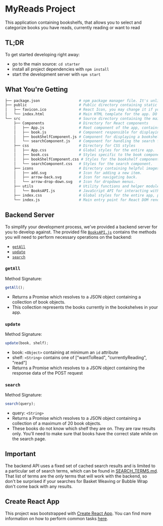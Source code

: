 # MyReads Project

This application containing bookshelfs, that allows you to select and categorize books you have reads, currently reading or want to read

## TL;DR

To get started developing right away:

- go to the main source: `cd starter`
- install all project dependencies with `npm install`
- start the development server with `npm start`

## What You're Getting

```bash
├── package.json                  # npm package manager file. It's unlikely that you'll need to modify this.
├── public                        # Public directory containing static files
│   ├── favicon.ico               # React Icon, you may change it if you wish.
│   └── index.html                # Main HTML template for the app. DO NOT MODIFY.
└── src                           # Source directory containing the main app code
    ├── Components                # Directory for React components
    │   ├── App.js                # Root component of the app, contains the main structure and logic.
    │   ├── book.js               # Component responsible for displaying a single book.
    │   ├── bookShelfComponent.js # Component for displaying a bookshelf with multiple books.
    │   └── searchComponent.js    # Component for handling the search functionality.
    ├── css                       # Directory for CSS styles
    │   ├── App.css               # Global styles for the entire app.
    │   ├── book.css              # Styles specific to the book component.
    │   ├── bookShelfComponent.css # Styles for the bookshelf component.
    │   └── searchComponent.css   # Styles for the search component.
    ├── icons                     # Directory containing helpful images/icons for the app
    │   ├── add.svg               # Icon for adding a new item.
    │   ├── arrow-back.svg        # Icon for navigating back.
    │   └── arrow-drop-down.svg   # Icon for dropdown menus.
    ├── utils                     # Utility functions and helper modules
    │   └── BooksAPI.js           # JavaScript API for interacting with the Udacity backend.
    ├── index.css                 # Global styles for the entire app, probably won't need modifications.
    └── index.js                  # Main entry point for React DOM rendering. You should not need to modify this.
```

## Backend Server

To simplify your development process, we've provided a backend server for you to develop against. The provided file [`BooksAPI.js`](src/BooksAPI.js) contains the methods you will need to perform necessary operations on the backend:

- [`getAll`](#getall)
- [`update`](#update)
- [`search`](#search)

### `getAll`

Method Signature:

```js
getAll();
```

- Returns a Promise which resolves to a JSON object containing a collection of book objects.
- This collection represents the books currently in the bookshelves in your app.

### `update`

Method Signature:

```js
update(book, shelf);
```

- book: `<Object>` containing at minimum an `id` attribute
- shelf: `<String>` contains one of ["wantToRead", "currentlyReading", "read"]
- Returns a Promise which resolves to a JSON object containing the response data of the POST request

### `search`

Method Signature:

```js
search(query);
```

- query: `<String>`
- Returns a Promise which resolves to a JSON object containing a collection of a maximum of 20 book objects.
- These books do not know which shelf they are on. They are raw results only. You'll need to make sure that books have the correct state while on the search page.

## Important

The backend API uses a fixed set of cached search results and is limited to a particular set of search terms, which can be found in [SEARCH_TERMS.md](SEARCH_TERMS.md). That list of terms are the _only_ terms that will work with the backend, so don't be surprised if your searches for Basket Weaving or Bubble Wrap don't come back with any results.

## Create React App

This project was bootstrapped with [Create React App](https://github.com/facebook/create-react-app). You can find more information on how to perform common tasks [here](https://github.com/facebook/create-react-app/blob/main/packages/cra-template/template/README.md).
